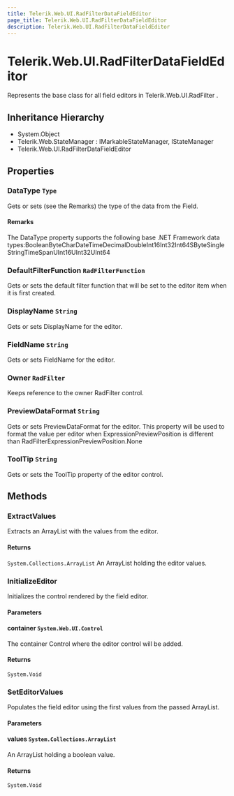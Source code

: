 ```yaml
---
title: Telerik.Web.UI.RadFilterDataFieldEditor
page_title: Telerik.Web.UI.RadFilterDataFieldEditor
description: Telerik.Web.UI.RadFilterDataFieldEditor
---
```


# Telerik.Web.UI.RadFilterDataFieldEditor

Represents the base class for all field editors in Telerik.Web.UI.RadFilter .

## Inheritance Hierarchy

* System.Object
* Telerik.Web.StateManager : IMarkableStateManager, IStateManager
* Telerik.Web.UI.RadFilterDataFieldEditor

## Properties

###  DataType `Type`

Gets or sets (see the Remarks) the type of the data from the Field.

#### Remarks
The DataType property supports the following base .NET Framework data
                types:BooleanByteCharDateTimeDecimalDoubleInt16Int32Int64SByteSingleStringTimeSpanUInt16UInt32UInt64

###  DefaultFilterFunction `RadFilterFunction`

Gets or sets the default filter function that will be set to the editor item
            when it is first created.

###  DisplayName `String`

Gets or sets DisplayName for the editor.

###  FieldName `String`

Gets or sets FieldName for the editor.

###  Owner `RadFilter`

Keeps reference to the owner RadFilter control.

###  PreviewDataFormat `String`

Gets or sets PreviewDataFormat for the editor. This property will be used
                to format the value per editor when ExpressionPreviewPosition is different than RadFilterExpressionPreviewPosition.None

###  ToolTip `String`

Gets or sets the ToolTip property of the editor control.

## Methods

###  ExtractValues

Extracts an ArrayList with the values from the editor.

#### Returns

`System.Collections.ArrayList` An ArrayList holding the editor values.

###  InitializeEditor

Initializes the control rendered by the field editor.

#### Parameters

#### container `System.Web.UI.Control`

The container Control where the editor control will be added.

#### Returns

`System.Void` 

###  SetEditorValues

Populates the field editor using the first values from the passed ArrayList.

#### Parameters

#### values `System.Collections.ArrayList`

An ArrayList holding a boolean value.

#### Returns

`System.Void` 

